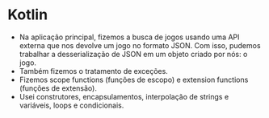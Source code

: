 # Kotlin

- Na aplicação principal, fizemos a busca de jogos usando uma API externa que nos devolve um jogo no formato JSON. Com isso, pudemos trabalhar a desserialização de JSON em um objeto criado por nós: o jogo.
- Também fizemos o tratamento de exceções.
- Fizemos scope functions (funções de escopo) e extension functions (funções de extensão).
- Usei construtores, encapsulamentos, interpolação de strings e variáveis, loops e condicionais.
